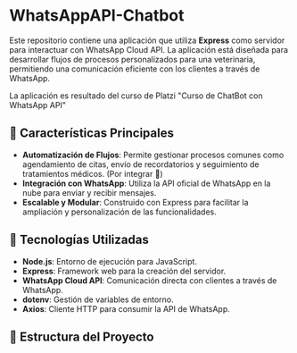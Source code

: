 # WhatsAppAPI-Chatbot

Este repositorio contiene una aplicación que utiliza **Express** como servidor para interactuar con WhatsApp Cloud API. La aplicación está diseñada para desarrollar flujos de procesos personalizados para una veterinaria, permitiendo una comunicación eficiente con los clientes a través de WhatsApp.

La aplicación es resultado del curso de Platzi "Curso de ChatBot con WhatsApp API"

## 🐾 Características Principales

- **Automatización de Flujos**: Permite gestionar procesos comunes como agendamiento de citas, envío de recordatorios y seguimiento de tratamientos médicos. (Por integrar 🤭)
- **Integración con WhatsApp**: Utiliza la API oficial de WhatsApp en la nube para enviar y recibir mensajes.
- **Escalable y Modular**: Construido con Express para facilitar la ampliación y personalización de las funcionalidades.

## 🚀 Tecnologías Utilizadas

- **Node.js**: Entorno de ejecución para JavaScript.
- **Express**: Framework web para la creación del servidor.
- **WhatsApp Cloud API**: Comunicación directa con clientes a través de WhatsApp.
- **dotenv**: Gestión de variables de entorno.
- **Axios**: Cliente HTTP para consumir la API de WhatsApp.

## 📂 Estructura del Proyecto
